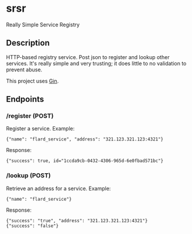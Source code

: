 # srsr
Really Simple Service Registry

## Description
HTTP-based registry service. Post json to register and lookup other services.
It's really simple and very trusting; it does little to no validation to prevent abuse.

This project uses [Gin](https://gin-gonic.com/).

## Endpoints
### /register (POST)
Register a service. Example:
```
{"name": "flard_service", "address": "321.123.321.123:4321"}
```

Response:
```
{"success": true, id="1ccda9cb-0432-4306-965d-6e0fbad571bc"}
```

### /lookup (POST)
Retrieve an address for a service. Example:
```
{"name": "flard_service"}
```

Response:
```
{"success": "true", "address": "321.123.321.123:4321"}
{"success": "false"}
```

